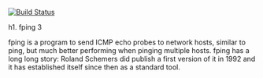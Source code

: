 [![Build Status](https://travis-ci.org/schweikert/fping.svg?branch=develop)](https://travis-ci.org/schweikert/fping)

h1. fping 3

fping is a program to send ICMP echo probes to network hosts, similar to ping,
but much better performing when pinging multiple hosts. fping has a long long
story: Roland Schemers did publish a first version of it in 1992 and it has
established itself since then as a standard tool.
